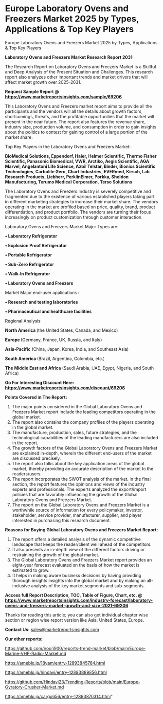 # Europe Laboratory Ovens and Freezers Market 2025 by Types, Applications & Top Key Players
Europe Laboratory Ovens and Freezers Market 2025 by Types, Applications & Top Key Players

<strong>Laboratory Ovens and Freezers Market Research Report 2031</strong>

The Research Report on Laboratory Ovens and Freezers Market is a Skillful and Deep Analysis of the Present Situation and Challenges. This research report also analyzes other important trends and market drivers that will affect market growth over 2025-2031.

<strong>Request Sample Report @ <a href=https://www.marketreportsinsights.com/sample/69206>https://www.marketreportsinsights.com/sample/69206</a></strong>

This Laboratory Ovens and Freezers market report aims to provide all the participants and the vendors will all the details about growth factors, shortcomings, threats, and the profitable opportunities that the market will present in the near future. The report also features the revenue share, industry size, production volume, and consumption in order to gain insights about the politics to contest for gaining control of a large portion of the market share.

Top Key Players in the Laboratory Ovens and Freezers Market:

<strong>BioMedical Solutions, Eppendorf, Haier, Helmer Scientific, Thermo Fisher Scientific, Panasonic Biomedical, VWR, Arctiko, Aegis Scientific, AGA Marvel, Angelantoni Life Science, Azbil Telstar, Binder, Bionics Scientific Technologies, Carbolite Gero, Chart Industries, EVERmed, Kirsch, Lab Research Products, Liebherr, PerklinElmer, Porkka, Sheldon Manufacturing, Terumo Medical Corporation, Terso Solutions</strong>

The Laboratory Ovens and Freezers Industry is severely competitive and fragmented due to the existence of various established players taking part in different marketing strategies to increase their market share. The vendors operating in the market are profiled based on price, quality, brand, product differentiation, and product portfolio. The vendors are turning their focus increasingly on product customization through customer interaction.

Laboratory Ovens and Freezers Market Major Types are:

<strong>• Laboratory Refrigerator

• Explosion Proof Refrigerator

• Portable Refrigerator

• Sub-Zero Refrigerator

• Walk-In Refrigerator

• Laboratory Ovens and Freezers</strong>

Market Major end-user applications :

<strong>• Research and testing laboratories

• Pharmaceutical and healthcare facilities</strong>

Regional Analysis

</u><strong><b>North America</b></strong> (the United States, Canada, and Mexico)

<strong><b>Europe </b></strong>(Germany, France, UK, Russia, and Italy)

<strong><b>Asia-Pacific</b></strong> (China, Japan, Korea, India, and Southeast Asia)

<strong><b>South America</b></strong> (Brazil, Argentina, Colombia, etc.)

<strong><b>The Middle East and Africa</b></strong> (Saudi Arabia, UAE, Egypt, Nigeria, and South Africa)

<strong>Go For Interesting Discount Here: <a href=https://www.marketreportsinsights.com/discount/69206>https://www.marketreportsinsights.com/discount/69206</a></strong>

<strong>Points Covered in The Report:</strong>
<ol>
  <li>The major points considered in the Global Laboratory Ovens and Freezers Market report include the leading competitors operating in the global market.</li>
  <li>The report also contains the company profiles of the players operating in the global market.</li>
  <li>The manufacture, production, sales, future strategies, and the technological capabilities of the leading manufacturers are also included in the report.</li>
  <li>The growth factors of the Global Laboratory Ovens and Freezers Market are explained in-depth, wherein the different end-users of the market are discussed precisely.</li>
  <li>The report also talks about the key application areas of the global market, thereby providing an accurate description of the market to the readers/users.</li>
  <li>The report incorporates the SWOT analysis of the market. In the final section, the report features the opinions and views of the industry experts and professionals. The experts analyzed the export/import policies that are favorably influencing the growth of the Global Laboratory Ovens and Freezers Market.</li>
  <li>The report on the Global Laboratory Ovens and Freezers Market is a worthwhile source of information for every policymaker, investor, stakeholder, service provider, manufacturer, supplier, and player interested in purchasing this research document.</li>
</ol>
<strong>Reasons for Buying Global Laboratory Ovens and Freezers Market Report:</strong>

<ol>
  <li>The report offers a detailed analysis of the dynamic competitive landscape that keeps the reader/client well ahead of the competitors.</li>
  <li>It also presents an in-depth view of the different factors driving or restraining the growth of the global market.</li>
  <li>The Global Laboratory Ovens and Freezers Market report provides an eight-year forecast evaluated on the basis of how the market is estimated to grow.</li>
  <li>It helps in making aware business decisions by having providing thorough insights insights into the global market and by making an all-inclusive analysis of the key market segments and sub-segments.</li>
</ol>
<strong>Access full Report Description, TOC, Table of Figure, Chart, etc. @ <a href=https://www.marketreportsinsights.com/industry-forecast/laboratory-ovens-and-freezers-market-growth-and-size-2021-69206>https://www.marketreportsinsights.com/industry-forecast/laboratory-ovens-and-freezers-market-growth-and-size-2021-69206</a></strong>


Thanks for reading this article; you can also get individual chapter wise section or region wise report version like Asia, United States, Europe.

<strong>Contact Us:</strong>
sales@marketreportsinsights.com

<strong>Our other reports:</strong>

<a href=https://github.com/noori900/reports-trend-market/blob/main/Europe-Marine-VHF-Radio-Market.md>https://github.com/noori900/reports-trend-market/blob/main/Europe-Marine-VHF-Radio-Market.md</a>

<a href=https://ameblo.jp/18yam/entry-12893845784.html>https://ameblo.jp/18yam/entry-12893845784.html</a>

<a href=https://ameblo.jp/hindavi/entry-12893889856.html>https://ameblo.jp/hindavi/entry-12893889856.html</a>

<a href=https://github.com/Hindavi23/Trending-Reports/blob/main/Europe-Gyratory-Crusher-Market.md>https://github.com/Hindavi23/Trending-Reports/blob/main/Europe-Gyratory-Crusher-Market.md</a>

<a href=https://ameblo.jp/cargo656/entry-12893870314.html>https://ameblo.jp/cargo656/entry-12893870314.html</a>"
